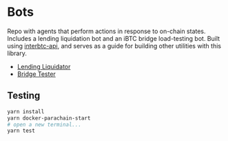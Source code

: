 # Bots

Repo with agents that perform actions in response to on-chain states. Includes a lending liquidation bot and an iBTC bridge load-testing bot. Built using [interbtc-api](https://github.com/interlay/interbtc-api), and serves as a guide for building other utilities with this library.

- [Lending Liquidator](./bots/lending-liquidator/)
- [Bridge Tester](./bots/bridge-tester/)

## Testing
```bash
yarn install
yarn docker-parachain-start
# open a new terminal...
yarn test
```